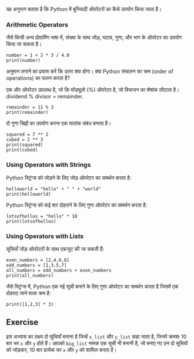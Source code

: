 यह अनुभाग बताता है कि Python में बुनियादी ऑपरेटरों का कैसे उपयोग किया जाता है।

### Arithmetic Operators 

जैसे किसी अन्य प्रोग्रामिंग भाषा में, संख्या के साथ जोड़, घटाव, गुणा, और भाग के ऑपरेटर का उपयोग किया जा सकता है।

    number = 1 + 2 * 3 / 4.0
    print(number)

अनुमान लगाने का प्रयास करें कि उत्तर क्या होगा। क्या Python संचालन का क्रम (order of operations) का पालन करता है?

एक और ऑपरेटर उपलब्ध है, जो कि मॉड्यूलो (%) ऑपरेटर है, जो विभाजन का शेषांक लौटाता है। dividend % divisor = remainder.

    remainder = 11 % 3
    print(remainder)

दो गुणा चिह्नों का उपयोग करना एक घातांक संबंध बनाता है।

    squared = 7 ** 2
    cubed = 2 ** 3
    print(squared)
    print(cubed)

### Using Operators with Strings

Python स्ट्रिंग्स को जोड़ने के लिए जोड़ ऑपरेटर का समर्थन करता है:

    helloworld = "hello" + " " + "world"
    print(helloworld)

Python स्ट्रिंग्स को कई बार दोहराने के लिए गुणा ऑपरेटर का समर्थन करता है:

    lotsofhellos = "hello" * 10
    print(lotsofhellos)

### Using Operators with Lists

सूचियाँ जोड़ ऑपरेटरों के साथ एकजुट की जा सकती हैं:

    even_numbers = [2,4,6,8]
    odd_numbers = [1,3,5,7]
    all_numbers = odd_numbers + even_numbers
    print(all_numbers)

जैसे स्ट्रिंग्स में, Python एक नई सूची बनाने के लिए गुणा ऑपरेटर का समर्थन करता है जिसमें एक दोहराए जाने वाला क्रम है:

    print([1,2,3] * 3)

Exercise
--------

इस अभ्यास का लक्ष्य दो सूचियाँ बनाना है जिन्हें `x_list` और `y_list` कहा जाता है, जिनमें क्रमशः 10 बार चर `x` और `y` होते हैं। आपको `big_list` नामक एक सूची भी बनानी है, जो बनाए गए उन दो सूचियों को जोड़कर, 10 बार प्रत्येक चर `x` और `y` को शामिल करता है।